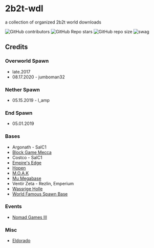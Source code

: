 # 2b2t-wdl
a collection of organized 2b2t world downloads

![GitHub contributors](https://img.shields.io/github/contributors/jumboman32/2b2t-wdl)
![GitHub Repo stars](https://img.shields.io/github/stars/jumboman32/2b2t-wdl)
![GitHub repo size](https://img.shields.io/github/repo-size/jumboman32/2b2t-wdl)
![swag](https://img.shields.io/badge/swag-yes-blue)

## Credits
### Overworld Spawn
* late.2017
* 08.17.2020 - jumboman32
### Nether Spawn
* 05.15.2019 - l_amp
### End Spawn
* 05.01.2019
### Bases
* Argonath - SalC1
* [Block Game Mecca](https://2b2t.miraheze.org/wiki/Block_Game_Mecca)
* Costco - SalC1
* [Empire's Edge](https://2b2t.miraheze.org/wiki/Empire%27s_Edge)
* [Hopen](https://2b2t.miraheze.org/wiki/Hopen)
* [M.O.A.K](https://2b2t.miraheze.org/wiki/Krobar01#Numenor)
* [Mu Megabase](https://2b2t.miraheze.org/wiki/Mu)
* Ventir Zeta - Rezlin, Emperium
* [Wassrige Holle](https://2b2t.miraheze.org/wiki/Wassrige_Holle)
* [World Famous Spawn Base](https://2b2t.miraheze.org/wiki/World_Famous_Spawn_Base)

### Events
* [Nomad Games III](https://2b2t.miraheze.org/wiki/The_Lost_Nomads#Lost_Nomad_Games)

### Misc
* [Eldorado](https://2b2t.miraheze.org/wiki/Eldorado)
